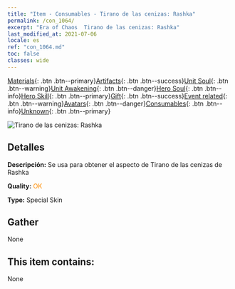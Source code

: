 ```yaml
---
title: "Item - Consumables - Tirano de las cenizas: Rashka"
permalink: /con_1064/
excerpt: "Era of Chaos  Tirano de las cenizas: Rashka"
last_modified_at: 2021-07-06
locale: es
ref: "con_1064.md"
toc: false
classes: wide
---
```

 [Materials](/ItemsES/){: .btn .btn--primary}[Artifacts](/ItemsES/Artifacts/){: .btn .btn--success}[Unit Soul](/ItemsES/UnitSoul/){: .btn .btn--warning}[Unit Awakening](/ItemsES/UnitAwakening/){: .btn .btn--danger}[Hero Soul](/ItemsES/HeroSoul/){: .btn .btn--info}[Hero Skill](/ItemsES/HeroSkill/){: .btn .btn--primary}[Gift](/ItemsES/Gift/){: .btn .btn--success}[Event related](/ItemsES/Events/){: .btn .btn--warning}[Avatars](/ItemsES/Avatars/){: .btn .btn--danger}[Consumables](/ItemsES/Consumables/){: .btn .btn--info}[Unknown](/ItemsES/Unknown/){: .btn .btn--primary}

 ![Tirano de las cenizas: Rashka](/images/h/h_Rashka3.jpg)

## Detalles
 **Descripción:** Se usa para obtener el aspecto de Tirano de las cenizas de Rashka

 **Quality:** <span style="color: #FF8C00">OK</span>

 **Type:** Special Skin

## Gather

  None

## This item contains:

  None

